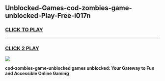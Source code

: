 
## Unblocked-Games-cod-zombies-game-unblocked-Play-Free-i017n
<h3>
<a href="https://premium76.site?title=cod-zombies-game-unblocked&ref=24M">CLICK TO PLAY</a></h3>
<hr>

<h3>
<a href="https://premium76.site?title=cod-zombies-game-unblocked&ref=24M">CLICK 2 PLAY</a>
  
</h3>

<a href="https://premium76.site?title=cod-zombies-game-unblocked&ref=24M"><img src="https://clearcache.store/games.png"></a>


**cod-zombies-game-unblocked games unblocked: Your Gateway to Fun and Accessible Online Gaming**
